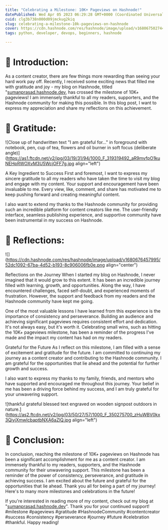 ```yaml
---
title: "Celebrating a Milestone: 10K+ Pageviews on Hashnode!"
datePublished: Wed Apr 05 2023 06:29:28 GMT+0000 (Coordinated Universal Time)
cuid: clg3b738n000d09jmckug2kiq
slug: celebrating-a-milestone-10k-pageviews-on-hashnode
cover: https://cdn.hashnode.com/res/hashnode/image/upload/v1680675027442/ce71bb72-54e1-45fb-b90b-8cf2371647b9.png
tags: python, developer, devops, beginners, hashnode

---
```


# **📍 I**ntroduction:

As a content creator, there are few things more rewarding than seeing your hard work pay off. Recently, I received some exciting news that filled me with gratitude and joy - my blog on Hashnode, titled "[sumanprasad.hashnode.dev](https://sumanprasad.hashnode.dev/), has crossed the milestone of 10K+ pageviews! I am immensely thankful to all my readers, supporters, and the Hashnode community for making this possible. In this blog post, I want to express my appreciation and share my reflections on this achievement.

# **📍** Gratitude:

![Close up of handwritten text "I am grateful for..." in foreground with notebook, pen,  cup of tea, flowers and oil burner in soft focus (deliberate angle)](https://as1.ftcdn.net/v2/jpg/03/19/31/94/1000_F_319319492_aR9mvfpO1kuNEHpRWOXvM3U5WcjOFF7g.jpg align="left")

A Key Ingredient to Success First and foremost, I want to express my sincere gratitude to all my readers who have taken the time to visit my blog and engage with my content. Your support and encouragement have been invaluable to me. Every view, like, comment, and share has motivated me to keep pushing forward and creating meaningful content.

I also want to extend my thanks to the Hashnode community for providing such an incredible platform for content creators like me. The user-friendly interface, seamless publishing experience, and supportive community have been instrumental in my success on Hashnode.

# **📍 Reflections:**

![](https://cdn.hashnode.com/res/hashnode/image/upload/v1680676457995/52dc1092-67ba-4d52-b193-8c906006fb0e.png align="center")

Reflections on the Journey When I started my blog on Hashnode, I never imagined that it would grow to this extent. It has been an incredible journey filled with learning, growth, and opportunities. Along the way, I have encountered challenges, faced self-doubt, and experienced moments of frustration. However, the support and feedback from my readers and the Hashnode community have kept me going.

One of the most valuable lessons I have learned from this experience is the importance of consistency and perseverance. Building an audience and achieving significant pageviews requires consistent effort and dedication. It's not always easy, but it's worth it. Celebrating small wins, such as hitting the 10K+ pageviews milestone, has been a reminder of the progress I've made and the impact my content has had on my readers.

Grateful for the Future As I reflect on this milestone, I am filled with a sense of excitement and gratitude for the future. I am committed to continuing my journey as a content creator and contributing to the Hashnode community. I am grateful for the opportunities that lie ahead and the potential for further growth and success.

I also want to express my thanks to my family, friends, and mentors who have supported and encouraged me throughout this journey. Your belief in me has been a driving force behind my success, and I am truly grateful for your unwavering support.

![thankful grateful blessed text engraved on wooden signpost outdoors in nature.](https://as2.ftcdn.net/v2/jpg/03/50/27/57/1000_F_350275700_zHuWBV0kx3QiyjXmwIcbaptbNXA6aZlQ.jpg align="left")

# **📍** Conclusion:

In conclusion, reaching the milestone of 10K+ pageviews on Hashnode has been a significant accomplishment for me as a content creator. I am immensely thankful to my readers, supporters, and the Hashnode community for their unwavering support. This milestone has been a reminder of the power of consistency, perseverance, and gratitude in achieving success. I am excited about the future and grateful for the opportunities that lie ahead. Thank you all for being a part of my journey! Here's to many more milestones and celebrations in the future!

If you're interested in reading more of my content, check out my blog at "[sumanprasad.hashnode.dev](https://sumanprasad.hashnode.dev/)". Thank you for your continued support! #milestone #pageviews #gratitude #HashnodeCommunity #contentcreator #success #consistency #perseverance #journey #future #celebration #thankful. Happy reading!